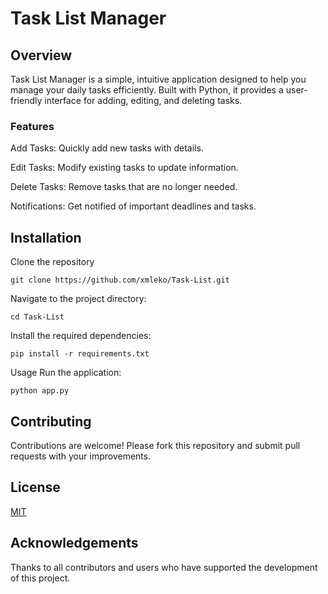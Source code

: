 # Task List Manager
## Overview

Task List Manager is a simple, intuitive application designed to help you manage your daily tasks efficiently. Built with Python, it provides a user-friendly interface for adding, editing, and deleting tasks.

### Features 

Add Tasks: Quickly add new tasks with details. 

Edit Tasks: Modify existing tasks to update information. 

Delete Tasks: Remove tasks that are no longer needed. 

Notifications: Get notified of important deadlines and tasks.

## Installation
Clone the repository

    git clone https://github.com/xmleko/Task-List.git
Navigate to the project directory:

    cd Task-List
Install the required dependencies:

    pip install -r requirements.txt
Usage Run the application:

    python app.py
## Contributing
Contributions are welcome! Please fork this repository and submit pull requests with your improvements.

## License
[MIT](https://choosealicense.com/licenses/mit/)

## Acknowledgements
Thanks to all contributors and users who have supported the development of this project.
